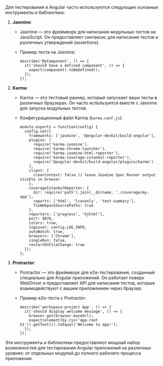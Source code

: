 
Для тестирования в Angular часто используются следующие основные инструменты и библиотеки:

1. **Jasmine**:
    
    - Jasmine — это фреймворк для написания модульных тестов на JavaScript. Он предоставляет синтаксис для написания тестов и различных утверждений (assertions).
    - Пример теста на Jasmine:
        
        ```TS
        describe('MyComponent', () => {
		  it('should have a defined component', () => {
		    expect(component).toBeDefined();
		  });
		});
		```
        
2. **Karma**:
    
    - Karma — это тестовый раннер, который запускает ваши тесты в различных браузерах. Он часто используется вместе с Jasmine для запуска модульных тестов.
    - Конфигурационный файл Karma (`karma.conf.js`):
        
        ```TS
        module.exports = function(config) {
		  config.set({
		    frameworks: ['jasmine', '@angular-devkit/build-angular'],
		    plugins: [
		      require('karma-jasmine'),
		      require('karma-chrome-launcher'),
		      require('karma-jasmine-html-reporter'),
		      require('karma-coverage-istanbul-reporter'),
		      require('@angular-devkit/build-angular/plugins/karma')
		    ],
		    client: {
		      clearContext: false // leave Jasmine Spec Runner output visible in browser
		    },
		    coverageIstanbulReporter: {
		      dir: require('path').join(__dirname, './coverage/my-app'),
		      reports: ['html', 'lcovonly', 'text-summary'],
		      fixWebpackSourcePaths: true
		    },
		    reporters: ['progress', 'kjhtml'],
		    port: 9876,
		    colors: true,
		    logLevel: config.LOG_INFO,
		    autoWatch: true,
		    browsers: ['Chrome'],
		    singleRun: false,
		    restartOnFileChange: true
		  });
		};
		```
        
3. **Protractor**:
    
    - Protractor — это фреймворк для e2e-тестирования, созданный специально для Angular приложений. Он работает поверх WebDriver и предоставляет API для написания тестов, которые взаимодействуют с вашим приложением через браузер.
    - Пример e2e-теста с Protractor:
        
        ```TS
        describe('workspace-project App', () => {
		  it('should display welcome message', () => {
		    browser.get(browser.baseUrl);
		    expect(element(by.css('app-root h1')).getText()).toEqual('Welcome to app!');
		  });
		});
		```
        

Эти инструменты и библиотеки предоставляют мощный набор возможностей для тестирования Angular приложений на различных уровнях: от отдельных модулей до полного рабочего процесса приложения.